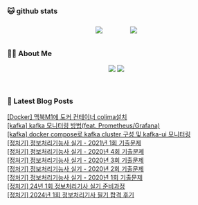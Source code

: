 
###  🐱 github stats  

<div id="main" align="center">
    <img src="https://github-readme-stats.vercel.app/api?username=peterica&count_private=true&show_icons=true&theme=radical"
        style="height: auto; margin-left: 20px; margin-right: 20px; padding: 10px;"/>
    <img src="https://github-readme-stats.vercel.app/api/top-langs/?username=peterica&layout=compact"   
        style="height: auto; margin-left: 20px; margin-right: 20px; padding: 10px;"/>
</div>

###  💁‍♀️ About Me  
<p align="center">
    <a href="https://peterica.tistory.com/"><img src="https://img.shields.io/badge/Blog-FF5722?style=flat-square&logo=Blogger&logoColor=white"/></a>
    <a href="mailto:ilovefran.ofm@gmail.com"><img src="https://img.shields.io/badge/Gmail-d14836?style=flat-square&logo=Gmail&logoColor=white&link=ilovefran.ofm@gmail.com"/></a>
</p>

<br>

### 📕 Latest Blog Posts   

<a href ="https://peterica.tistory.com/420"> [Docker] 맥북M1에 도커 컨테이너 colima설치 </a> <br><a href ="https://peterica.tistory.com/602"> [kafka] kafka 모니터링 방법(feat. Prometheus/Grafana) </a> <br><a href ="https://peterica.tistory.com/601"> [kafka] docker compose로  kafka cluster 구성 및 kafka-ui 모니터링 </a> <br><a href ="https://peterica.tistory.com/600"> [정처기] 정보처리기능사 실기 - 2021년 1회 기출문제 </a> <br><a href ="https://peterica.tistory.com/599"> [정처기] 정보처리기능사 실기 - 2020년 4회 기출문제 </a> <br><a href ="https://peterica.tistory.com/598"> [정처기] 정보처리기능사 실기 - 2020년 3회 기출문제 </a> <br><a href ="https://peterica.tistory.com/596"> [정처기] 정보처리기능사 실기 - 2020년 2회 기출문제 </a> <br><a href ="https://peterica.tistory.com/594"> [정처기] 정보처리기능사 실기 - 2020년 1회 기출문제 </a> <br><a href ="https://peterica.tistory.com/593"> [정처기] 24년 1회 정보처리기사 실기 준비과정 </a> <br><a href ="https://peterica.tistory.com/592"> [정처기] 2024년 1회 정보처리기사 필기 합격 후기 </a> <br>